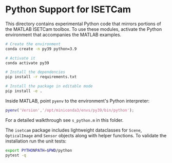 # Python Support for ISETCam

This directory contains experimental Python code that mirrors portions of the
MATLAB ISETCam toolbox.  To use these modules, activate the Python environment
that accompanies the MATLAB examples.

```bash
# Create the environment
conda create -n py39 python=3.9

# Activate it
conda activate py39

# Install the dependencies
pip install -r requirements.txt

# Install the package in editable mode
pip install -e .
```

Inside MATLAB, point `pyenv` to the environment's Python interpreter:

```matlab
pyenv('Version','/opt/miniconda3/envs/py39/bin/python');
```

For a detailed walkthrough see `s_python.m` in this folder.

The ``isetcam`` package includes lightweight dataclasses for ``Scene``,
``OpticalImage`` and ``Sensor`` objects along with helper functions.  To
validate the installation run the unit tests:

```bash
export PYTHONPATH=$PWD/python
pytest -q
```
